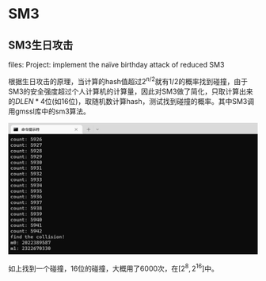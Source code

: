 # SM3

## SM3生日攻击

files:
Project: implement the naïve birthday attack of reduced SM3

根据生日攻击的原理，当计算的hash值超过$2^{n/2}$就有$1/2$的概率找到碰撞，由于SM3的安全强度超过个人计算机的计算量，因此对SM3做了简化，只取计算出来的$DLEN * 4$位(如16位)，取随机数计算hash，测试找到碰撞的概率。其中SM3调用gmssl库中的sm3算法。

![pic](./ScreenShot/birthday.png)

如上找到一个碰撞，16位的碰撞，大概用了6000次，在$[2^8,2^{16}]$中。
